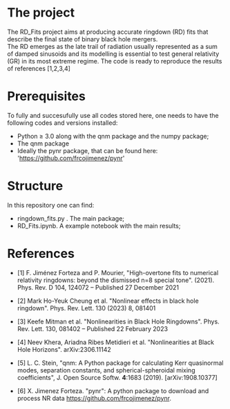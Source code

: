 # The project
 
The RD_Fits project aims at producing accurate ringdown (RD) fits that describe the final state of binary black hole mergers. <br>
The RD emerges as the late trail of radiation usually represented as a sum of damped sinusoids and its modelling is essential to test general relativity (GR) in its most extreme regime. The code is ready to reproduce the results of references [1,2,3,4] 


# Prerequisites

To fully and succesufully use all codes stored here, one needs to have the following codes and versions installed:
* Python ≥ 3.0 along with the qnm package and the numpy package;
* The qnm package
* Ideally the pynr package, that can be found here:  'https://github.com/frcojimenez/pynr'


# Structure

In this repository one can find: 
* ringdown_fits.py . The main package;
* RD_Fits.ipynb. A example notebook with the main results;

    
# References

* [1] F. Jiménez Forteza and P. Mourier, "High-overtone fits to numerical relativity ringdowns: beyond the dismissed n=8 special tone".  (2021). Phys. Rev. D 104, 124072 – Published 27 December 2021

* [2] Mark Ho-Yeuk Cheung et al. "Nonlinear effects in black hole ringdown". Phys. Rev. Lett. 130 (2023) 8, 081401

* [3] Keefe Mitman et al. "Nonlinearities in Black Hole Ringdowns". Phys. Rev. Lett. 130, 081402 – Published 22 February 2023

* [4] Neev Khera, Ariadna Ribes Metidieri et al.  "Nonlinearities at Black Hole Horizons". arXiv:2306.11142

* [5] L. C. Stein, "qnm: A Python package for calculating Kerr quasinormal modes, separation constants, and spherical-spheroidal mixing coefficients",  J. Open Source Softw. **4**:1683 (2019). [arXiv:1908.10377]

* [6] X. Jimenez Forteza. "pynr": A python package to download and process NR data https://github.com/frcojimenez/pynr. 
